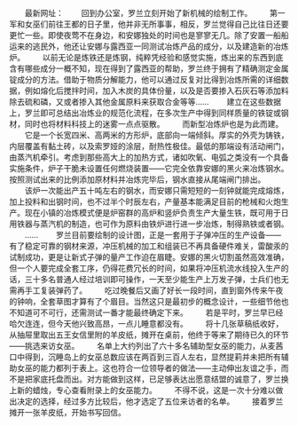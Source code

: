 　　最新网址：
　　回到办公室，罗兰立刻开始了新机械的绘制工作。
　　第一军和女巫们前往王都的日子里，他并非无所事事，相反，罗兰觉得自己比往日还要更忙一些。即使夜莺不在身边，和安娜独处的时间也是寥寥无几。除了安置一船船运来的逃民外，他还让安娜与露西亚一同测试冶炼产品的成分，以及建造新的冶炼炉。
　　以前无论是炼铁还是炼钢，纯粹凭经验和感觉实施，炼出来的东西到底含有哪些成分一概不知，现在得到了露西亚的帮助，罗兰终于拥有了精确测定金属锭成分的方法。借助于物质分解能力，他可以通过反复对比得到冶炼所需的详细数据，例如熔化后搅拌时间，加入木炭的具体份量，以及是否要掺入石灰石等添加料除去硫和磷，又或者掺入其他金属原料来获取合金等等……
　　建立在这些数据上，罗兰即可总结出冶炼业的规范化流程，在多次生产中得到同样质量的铁锭或钢材，同时也将材料科技上的迷雾一点点驱散。
　　而新型冶炼炉也是为此而建。
　　它是一个长宽四米、高两米的方形炉，底部向一端倾斜。厚实的外壳为铸铁，内层覆盖有黏土砖，以及索罗娅的涂层，耐热性极佳。最低的那端设有活动闸门，由蒸汽机牵引。考虑到那些高大上的加热方式，诸如吹氧、电弧之类没有一个具备实施条件，炉子干脆未设置任何燃烧装置――它完全依靠安娜的黑火来冶炼钢水。按照测试出来的比例添加原材料并冶炼完毕后，钢水直接从尾端闸门排出。
　　该炉一次能出产五十吨左右的钢水，而安娜只需短短的一刻钟就能完成熔炼，加上投料和出钢时间，也不过半个时辰左右，产量基本能满足目前的枪械和火炮生产。现在小镇的冶炼模式便是炉窑群的高炉和竖炉负责生产大量生铁，既可用于日用铁器与蒸汽机的制造，也可作为原料由铁炉进行进一步冶炼，制得熟铁或者钢。
　　……
　　罗兰目前要绘制的设计图，正是一套用于子弹冲压的生产设备――有了稳定可靠的钢材来源，冲压机械的加工和组装已不再具备硬件难关，雷酸汞的试制成功，更是让新式子弹的量产工作迫在眉睫。安娜的黑火切割虽然高效准确，但一个人要完成全套工序，仍得花费冗长的时间，如果将冲压机流水线投入生产的话，三十多名普通人经过培训即可操作，一天至少能生产上万发子弹，士兵们也无需再手工复装弹药了。
　　吃过晚餐后又画了好长一段时间，直到窗外传来午夜的钟响，全套草图才算有了个眉目。当然这只是最初步的概念设计，一些细节他也不知道可不可行，还需测试一番才能最终确定下来。
　　若是平时，罗兰早已经哈欠连连，但今天他兴致高昂，一点儿睡意都没有。
　　将十几张草稿纸收好，从抽屉里取出五王女信里附的羊皮纸，摊开在桌前，他终于等来了期待已久的环节――挑选来访女巫。
　　名单上大约列出了六十多名辅助型女巫的能力，从麦茜口中得到，沉睡岛上的女巫总数应该在两百到三百人左右，显然提莉并未把所有辅助女巫的能力都列于表上。这也符合一位领导者的做法――主动伸出友谊之手，而不是把家底托盘而出。对方能做到这样，已足够表达出愿意结盟的诚意了，罗兰换上新的蜡烛，专心查看附录上的女巫能力。
　　不得不说，这是一次十分难以做出决定的选择，经过多方比较后，他才选定了五位来访者的名单。
　　接着罗兰摊开一张羊皮纸，开始书写回信。